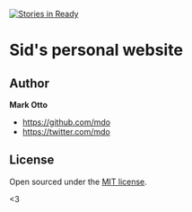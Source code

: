 [![Stories in Ready](https://badge.waffle.io/SidMasih/sidmasih.github.io.png?label=ready&title=Ready)](https://waffle.io/SidMasih/sidmasih.github.io?utm_source=badge)
# Sid's personal website  
## Author

**Mark Otto**
- <https://github.com/mdo>
- <https://twitter.com/mdo>


## License

Open sourced under the [MIT license](LICENSE.md).

<3
